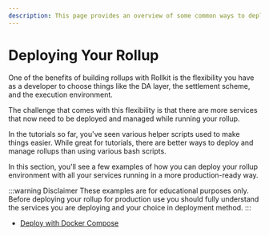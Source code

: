 ```yaml
---
description: This page provides an overview of some common ways to deploy rollups.
---
```


# Deploying Your Rollup

One of the benefits of building rollups with Rollkit is the flexibility you have as a developer to choose things like the DA layer, the settlement scheme, and the execution environment.

The challenge that comes with this flexibility is that there are more services that now need to be deployed and managed while running your rollup.

In the tutorials so far, you've seen various helper scripts used to make things easier. While great for tutorials, there are better ways to deploy and manage rollups than using various bash scripts.

In this section, you'll see a few examples of how you can deploy your rollup environment with all your services running in a more production-ready way.

:::warning Disclaimer
These examples are for educational purposes only. Before deploying your rollup for production use you should fully understand the services you are deploying and your choice in deployment method.
:::

* [Deploy with Docker Compose](/guides/docker-compose.md)
